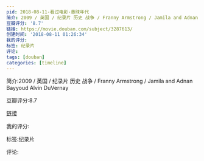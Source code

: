 ```yaml
---
pid: 2018-08-11-看过电影-愚昧年代
简介: 2009 / 英国 / 纪录片 历史 战争 / Franny Armstrong / Jamila and Adnan Bayyoud Alvin DuVernay
豆瓣评分: '8.7'
链接: https://movie.douban.com/subject/3287613/
创建时间: '2018-08-11 01:26:34'
我的评分:
标签: 纪录片
评论:
tags: [douban]
categories: [timeline]
---
```

简介:2009 / 英国 / 纪录片 历史 战争 / Franny Armstrong / Jamila and Adnan Bayyoud Alvin DuVernay

豆瓣评分:8.7

[链接](https://movie.douban.com/subject/3287613/)

我的评分:

标签:纪录片

评论:

